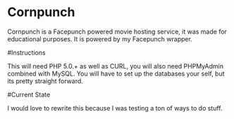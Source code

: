# Cornpunch

Cornpunch is a Facepunch powered movie hosting service, it was made for educational purposes. It is powered by my Facepunch wrapper.

#Instructions

This will need PHP 5.0.+ as well as CURL, you will also need PHPMyAdmin combined with MySQL. You will have to set up the databases your self, but its pretty straight forward.

#Current State

I would love to rewrite this because I was testing a ton of ways to do stuff.
